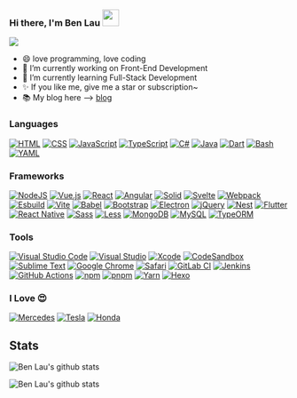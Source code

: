 <div align="left">

  ### Hi there, I'm Ben Lau <img src="https://raw.githubusercontent.com/iampavangandhi/iampavangandhi/master/gifs/Hi.gif" width="30px">

  <img src="https://komarev.com/ghpvc/?username=ben-lau&label=Profile+Visits&color=dc143c">

  - 😄 love programming, love coding
  - 🔭 I’m currently working on Front-End Development
  - 🌱 I’m currently learning Full-Stack Development
  - ✨ If you like me, give me a star or subscription~
  - 📚 My blog here --> [blog](https://ben-lau.github.io/)

  ### Languages

  [![HTML](https://img.shields.io/badge/HTML-%23E34F26.svg?logo=html5&logoColor=white)](#)
  [![CSS](https://img.shields.io/badge/CSS-1572B6?logo=css3&logoColor=fff)](#)
  [![JavaScript](https://img.shields.io/badge/JavaScript-F7DF1E?logo=javascript&logoColor=000)](#)
  [![TypeScript](https://img.shields.io/badge/TypeScript-3178C6?logo=typescript&logoColor=fff)](#)
  [![C#](https://custom-icon-badges.demolab.com/badge/C%23-%23239120.svg?logo=cshrp&logoColor=white)](#)
  [![Java](https://img.shields.io/badge/Java-%23ED8B00.svg?logo=openjdk&logoColor=white)](#)
  [![Dart](https://img.shields.io/badge/Dart-%230175C2.svg?logo=dart&logoColor=white)](#)
  [![Bash](https://img.shields.io/badge/Bash-4EAA25?logo=gnubash&logoColor=fff)](#)
  [![YAML](https://img.shields.io/badge/YAML-CB171E?logo=yaml&logoColor=fff)](#)

  ### Frameworks

  [![NodeJS](https://img.shields.io/badge/Node.js-6DA55F?logo=node.js&logoColor=white)](#)
	[![Vue.js](https://img.shields.io/badge/Vue.js-4FC08D?logo=vuedotjs&logoColor=fff)](#)
  [![React](https://img.shields.io/badge/React-%2320232a.svg?logo=react&logoColor=%2361DAFB)](#)
  [![Angular](https://img.shields.io/badge/Angular-%23DD0031.svg?logo=angular&logoColor=white)](#)
  [![Solid](https://img.shields.io/badge/Solid-2C4F7C?logo=solid&logoColor=fff)](#)
  [![Svelte](https://img.shields.io/badge/Svelte-%23f1413d.svg?logo=svelte&logoColor=white)](#)
  [![Webpack](https://img.shields.io/badge/webpack-%231c78c0?style=flat&logo=webpack&logoColor=fff)](#)
  [![Esbuild](https://img.shields.io/badge/esbuild-%23ffcf00?style=flat&logo=esbuild&logoColor=fff)](#)
  [![Vite](https://img.shields.io/badge/Vite-646CFF?logo=vite&logoColor=fff)](#)
  [![Babel](https://img.shields.io/badge/Babel-F9DC3E?logo=babel&logoColor=000)](#)
  [![Bootstrap](https://img.shields.io/badge/Bootstrap-7952B3?logo=bootstrap&logoColor=fff)](#)
  [![Electron](https://img.shields.io/badge/Electron-2B2E3A?logo=electron&logoColor=fff)](#)
  [![jQuery](https://img.shields.io/badge/jQuery-0769AD?logo=jquery&logoColor=fff)](#)
  [![Nest](https://img.shields.io/badge/Nest.js-%23E0234E.svg?logo=nestjs&logoColor=white)](#)
  [![Flutter](https://img.shields.io/badge/Flutter-02569B?logo=flutter&logoColor=fff)](#)
  [![React Native](https://img.shields.io/badge/React_Native-%2320232a.svg?logo=react&logoColor=%2361DAFB)](#)
  [![Sass](https://img.shields.io/badge/Sass-C69?logo=sass&logoColor=fff)](#)
  [![Less](https://img.shields.io/badge/Less-1D365D?logo=less&logoColor=fff)](#)
  [![MongoDB](https://img.shields.io/badge/MongoDB-%234ea94b.svg?logo=mongodb&logoColor=white)](#)
  [![MySQL](https://img.shields.io/badge/MySQL-4479A1?logo=mysql&logoColor=fff)](#)
  [![TypeORM](https://img.shields.io/badge/TypeORM-FE0803?logo=typeorm&logoColor=fff)](#)

### Tools

  [![Visual Studio Code](https://custom-icon-badges.demolab.com/badge/Visual%20Studio%20Code-0078d7.svg?logo=vsc&logoColor=white)](#)
  [![Visual Studio](https://custom-icon-badges.demolab.com/badge/Visual%20Studio-5C2D91.svg?&logo=visual-studio&logoColor=white)](#)
  [![Xcode](https://img.shields.io/badge/Xcode-007ACC?logo=Xcode&logoColor=white)](#)
  [![CodeSandbox](https://img.shields.io/badge/CodeSandbox-151515?logo=codesandbox&logoColor=fff)](#)
  [![Sublime Text](https://img.shields.io/badge/Sublime%20Text-%23575757.svg?logo=sublime-text&logoColor=important)](#)
  [![Google Chrome](https://img.shields.io/badge/Google%20Chrome-4285F4?logo=GoogleChrome&logoColor=white)](#)
  [![Safari](https://img.shields.io/badge/Safari-006CFF?logo=safari&logoColor=fff)](#)
  [![GitLab CI](https://img.shields.io/badge/GitLab%20CI-FC6D26?logo=gitlab&logoColor=fff)](#)
  [![Jenkins](https://img.shields.io/badge/Jenkins-D24939?logo=jenkins&logoColor=white)](#)
  [![GitHub Actions](https://img.shields.io/badge/GitHub_Actions-2088FF?logo=github-actions&logoColor=white)](#)
  [![npm](https://img.shields.io/badge/npm-CB3837?logo=npm&logoColor=fff)](#)
  [![pnpm](https://img.shields.io/badge/pnpm-F69220?logo=pnpm&logoColor=fff)](#)
  [![Yarn](https://img.shields.io/badge/Yarn-2C8EBB?logo=yarn&logoColor=fff)](#)
  [![Hexo](https://img.shields.io/badge/Hexo-0E83CD?logo=hexo&logoColor=fff)](#)

### I Love 😍

  [![Mercedes](https://img.shields.io/badge/Mercedes-%23000?style=flat&logo=Mercedes&logoColor=fff)](#)
  [![Tesla](https://img.shields.io/badge/Tesla-%23C00?style=flat&logo=Tesla&logoColor=fff)](#)
  [![Honda](https://img.shields.io/badge/Honda-%23EB0A1E?style=flat&logo=Honda&logoColor=fff)](#)

## Stats

  ![Ben Lau's github stats](https://github-readme-stats.vercel.app/api?username=ben-lau&bg_color=30,e96443,904e95&title_color=fff&text_color=fff&show_icons=true&icon_color=fff&count_private=true&include_all_commits=true)

  ![Ben Lau's github stats](https://github-readme-stats.vercel.app/api/top-langs/?username=ben-lau&layout=compact)

</div>
